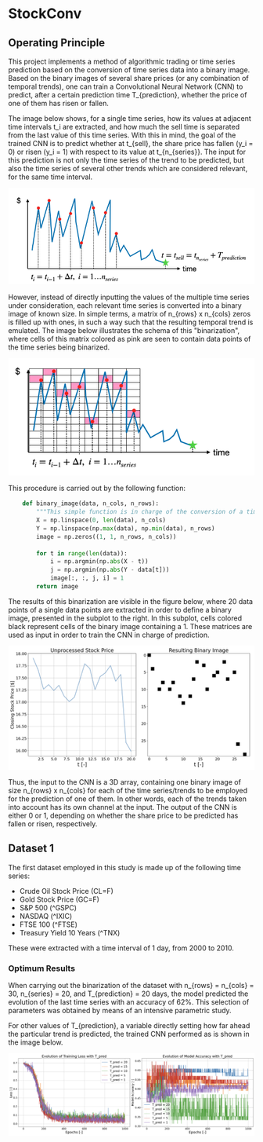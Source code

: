 # StockConv

## Operating Principle
This project implements a method of algorithmic trading or time series prediction based on the conversion of time series data into a binary image. Based on the binary images of several share prices (or any combination of temporal trends), one can train a Convolutional Neural Network (CNN) to predict, after a certain prediction time T_{prediction}, whether the price of one of them has risen or fallen. 

The image below shows, for a single time series, how its values at adjacent time intervals t_i are extracted, and how much the sell time is separated from the last value of this time series. With this in mind, the goal of the trained CNN is to predict whether at t_{sell}, the share price has fallen (y_i = 0) or risen (y_i = 1) with respect to its value at t_{n_{series}}. The input for this prediction is not only the time series of the trend to be predicted, but also the time series of several other trends which are considered relevant, for the same time interval.

![image info](./Images/timeseries.png)

However, instead of directly inputting the values of the multiple time series under consideration, each relevant time series is converted into a binary image of known size. In simple terms, a matrix of n_{rows} x n_{cols} zeros is filled up with ones, in such a way such that the resulting temporal trend is emulated. The image below illustrates the schema of this "binarization", where cells of this matrix colored as pink are seen to contain data points of the time series being binarized.

![image info](./Images/binary1.png)

This procedure is carried out by the following function:

```python
    def binary_image(data, n_cols, n_rows):
        """This simple function is in charge of the conversion of a time series of data into its binary image equivalent"""
        X = np.linspace(0, len(data), n_cols)
        Y = np.linspace(np.max(data), np.min(data), n_rows)
        image = np.zeros((1, 1, n_rows, n_cols))

        for t in range(len(data)):
            i = np.argmin(np.abs(X - t))
            j = np.argmin(np.abs(Y - data[t]))
            image[:, :, j, i] = 1
        return image
```

The results of this binarization are visible in the figure below, where 20 data points of a single data points are extracted in order to define a binary image, presented in the subplot to the right. In this subplot, cells colored black represent cells of the binary image containing a 1. These matrices are used as input in order to train the CNN in charge of prediction.

![image info](./Images/binary2.png)

Thus, the input to the CNN is a 3D array, containing one binary image of size n_{rows} x n_{cols} for each of the time series/trends to be employed for the prediction of one of them. In other words, each of the trends taken into account has its own channel at the input. The output of the CNN is either 0 or 1, depending on whether the share price to be predicted has fallen or risen, respectively.

## Dataset 1
The first dataset employed in this study is made up of the following time series:
* Crude Oil Stock Price (CL=F)
* Gold Stock Price (GC=F)
* S&P 500 (^GSPC)
* NASDAQ (^IXIC)
* FTSE 100 (^FTSE)
* Treasury Yield 10 Years (^TNX)

These were extracted with a time interval of 1 day, from 2000 to 2010.

### Optimum Results
When carrying out the binarization of the dataset with n_{rows} = n_{cols} = 30, n_{series} = 20, and T_{prediction} = 20 days, the model predicted the evolution of the last time series with an accuracy of 62%. This selection of parameters was obtained by means of an intensive parametric study.

For other values of T_{prediction}, a variable directly setting how far ahead the particular trend is predicted, the trained CNN performed as is shown in the image below.

![image info](./Images/optim1.png)
